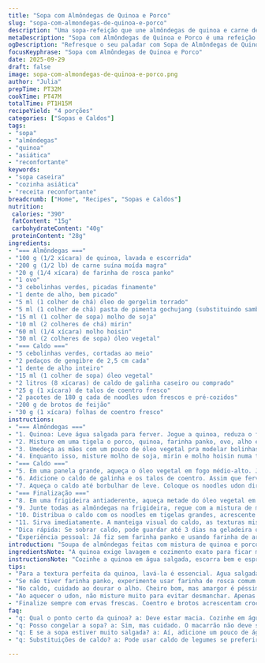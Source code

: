 ```yaml
---
title: "Sopa com Almôndegas de Quinoa e Porco"
slug: "sopa-com-almondegas-de-quinoa-e-porco"
description: "Uma sopa-refeição que une almôndegas de quinoa e carne de porco com toque asiático, mergulhadas em caldo aromático com gengibre, coentro e noodles udon. Livre de lactose, nozes e produtos lácteos, traz equilíbrio entre textura firme das almôndegas e frescor das ervas e brotos de feijão. Perfeita para dias frios, combina cozimento cuidadoso para manter quinoa úmida e carne suculenta, enquanto o caldo vai ganhando camadas de sabor com as ervas. Um prato reconfortante e funcional, que vale cada etapa para não errar na textura nem no tempero."
metaDescription: "Sopa com Almôndegas de Quinoa e Porco é uma refeição cheia de sabores asiáticos e texturas que aquecem. Experimente esta delícia reconfortante."
ogDescription: "Refresque o seu paladar com Sopa de Almôndegas de Quinoa e Porco. Uma combinação perfeita de sabores asiáticos que vão aquecer a sua alma."
focusKeyphrase: "Sopa com Almôndegas de Quinoa e Porco"
date: 2025-09-29
draft: false
image: sopa-com-almondegas-de-quinoa-e-porco.png
author: "Julia"
prepTime: PT32M
cookTime: PT47M
totalTime: PT1H15M
recipeYield: "4 porções"
categories: ["Sopas e Caldos"]
tags:
- "sopa"
- "almôndegas"
- "quinoa"
- "asiática"
- "reconfortante"
keywords:
- "sopa caseira"
- "cozinha asiática"
- "receita reconfortante"
breadcrumb: ["Home", "Recipes", "Sopas e Caldos"]
nutrition: 
 calories: "390"
 fatContent: "15g"
 carbohydrateContent: "40g"
 proteinContent: "28g"
ingredients:
- "=== Almôndegas ==="
- "100 g (1/2 xícara) de quinoa, lavada e escorrida"
- "200 g (1/2 lb) de carne suína moída magra"
- "20 g (1/4 xícara) de farinha de rosca panko"
- "1 ovo"
- "3 cebolinhas verdes, picadas finamente"
- "1 dente de alho, bem picado"
- "5 ml (1 colher de chá) óleo de gergelim torrado"
- "5 ml (1 colher de chá) pasta de pimenta gochujang (substituindo sambal oelek para toque coreano)"
- "15 ml (1 colher de sopa) molho de soja"
- "10 ml (2 colheres de chá) mirin"
- "60 ml (1/4 xícara) molho hoisin"
- "30 ml (2 colheres de sopa) óleo vegetal"
- "=== Caldo ==="
- "5 cebolinhas verdes, cortadas ao meio"
- "2 pedaços de gengibre de 2,5 cm cada"
- "1 dente de alho inteiro"
- "15 ml (1 colher de sopa) óleo vegetal"
- "2 litros (8 xícaras) de caldo de galinha caseiro ou comprado"
- "25 g (1 xícara) de talos de coentro fresco"
- "2 pacotes de 180 g cada de noodles udon frescos e pré-cozidos"
- "200 g de brotos de feijão"
- "30 g (1 xícara) folhas de coentro fresco"
instructions:
- "=== Almôndegas ==="
- "1. Quinoa: Leve água salgada para ferver. Jogue a quinoa, reduza o fogo e cozinhe algo entre 12 e 15 minutos. Tem que estar macia, mas não soltando muita espuma viscosa. Escorra, lave com água fria pra cozinhar de vez e esprema bem pra tirar excesso de líquido - use pano de prato limpo se quiser. Quinoa encharcada compromete a liga das almôndegas."
- "2. Misture em uma tigela o porco, quinoa, farinha panko, ovo, alho e cebolinha. Adicione óleo de gergelim e gochujang no lugar do sambal oelek - fica mais complexo, menos ardido puro. Tempere abundantemente com sal e pimenta do reino moída na hora. Use as mãos (leves, não esprema demais) pra misturar até uniformizar - só o suficiente pra não ficar grudando na mão."
- "3. Umedeça as mãos com um pouco de óleo vegetal pra modelar bolinhas de tamanho uniforme, cerca de 1 colher de sopa (15 ml). Coloque numa assadeira ou prato com papel manteiga e leve pra geladeira por uns 15 minutos. Isso ajuda a firmar e evita que se desmanchem na hora do cozimento."
- "4. Enquanto isso, misture molho de soja, mirin e molho hoisin numa tigela pequena e reserve. Essa mistura vai coroar as almôndegas depois de fritas."
- "=== Caldo ==="
- "5. Em uma panela grande, aqueça o óleo vegetal em fogo médio-alto. Jogue as cebolinhas cortadas ao meio, gengibre e o dente de alho inteiro. Deixe dourar com ruídos de chiado, até ficar aromático e levemente tostado, uns 3 a 5 minutos. Cuidado para não queimar o alho inteiro porque amarga."
- "6. Adicione o caldo de galinha e os talos de coentro. Assim que ferver, tampe parcialmente e deixe cozinhar por 8 a 12 minutos pra extrair sabor sem que o gengibre fique muito amargo. Tempere com sal e pimenta a gosto. Use uma escumadeira pra retirar os aromáticos - eles já cumpriram o papel."
- "7. Aqueça o caldo até borbulhar de leve. Coloque os noodles udon diretamente na panela sem mexer pra não quebrar. Tampe, desligue o fogo e deixe eles esquentarem delicadamente no caldo quente, uns 2 a 3 minutos até amolecerem novamente."
- "=== Finalização ==="
- "8. Em uma frigideira antiaderente, aqueça metade do óleo vegetal em fogo médio. Coloque metade das almôndegas e doure até ficarem bem coradas, uns 4 minutos. Vire com cuidado para dourar todos os lados. Repita com a segunda leva com a mesma panela e óleo, assim acelera e cria crosta."
- "9. Junte todas as almôndegas na frigideira, regue com a mistura de molhos reservada e mexa para cobrir as bolas uniformemente. Cozinhe até a redução ficar quase pegajosa e grudada no exterior, 2 a 3 minutos. Esse efeito caramelizado é textura e sabor, sure sign de cozimento no ponto."
- "10. Distribua o caldo com os noodles em tigelas grandes, acrescente os brotos de feijão fresquinhos para um leve crocante que corta a gordura das almôndegas. Coloque as almôndegas por cima e salpique folhas de coentro por cima para frescor e aroma."
- "11. Sirva imediatamente. A manteiga visual do caldo, as texturas mistas e o contraste entre quente e fresco deixam o prato vibrante. Se quiser, pimenta extra na mesa, mas essa versão tem equilíbrio certo para quem curte algo sutil."
- "Dica rápida: Se sobrar caldo, pode guardar até 3 dias na geladeira ou congelar. Só cuide pra não cozinhar demais o macarrão no caldo durante reaquecer - recomento tirar noodles antes do armazenamento."
- "Experiência pessoal: Já fiz sem farinha panko e usando farinha de arroz - a panko dá umidade e leve crocância boa. Trocar o sambal por gochujang me surpreendeu, deixa picância e umami mais interessantes, menos agressivo. No princípio, cozinhava quinoa direto no caldo e mexia muito o macarrão, desgrudava pizza. Hoje, tem que respeitar textura e manipular delicadamente."
introduction: "Soupa de almôndegas feitas com mistura de quinoa e porco, cozida num caldo aromático cheio de gengibre e coentro, finalizada com noodles udon e brotos de feijão. Livre de lactose e nozes, é um prato reconfortante para encher a barriga e aquecer a alma. A mistura da quinoa garante textura macia e liga, evitando almôndegas secas, enquanto os molhos asiáticos criam uma camada complexa e equilibrada de sabores, numa cozinha que pede atenção aos tempos e texturas pra não errar no ponto. Uma receita que aprendi ajustando, testando proporções e trocando ingredientes, dando um toque pessoal sem perder aquele toque oriental."
ingredientsNote: "A quinoa exige lavagem e cozimento exato para ficar macia, mas firme, e basta apertar depois pra retirar água para que as almôndegas não fiquem aguadas. O porco deve ser magro para evitar excesso de gordura, mas um pouco de gordura traz sabor. A substituição do sambal oelek pelo gochujang enriquece o gosto sem ser extremamente picante. Farinha panko é superior para dar leve crocância e não umidade excessiva. No caldo, gengibre e coentro devem ser usados com moderação pra não amargar. Use noodles udon frescos para evitar que se desmanchem, e os brotos de feijão entram fresquinhos para trazer leveza e crocância. O óleo de gergelim torrado acrescenta aroma único, mas pode ser substituído por óleo comum com umas gotas de óleo de gergelim normal."
instructionsNote: "Cozinhe a quinoa em água salgada, escorra bem e esprema a umidade com cuidado – muito líquido faz as almôndegas desmancharem. Misture os ingredientes com mãos levemente umedecidas para não grudar. O descanso das almôndegas geladas ajuda a manter a forma durante a fritura. No caldo, o segredo é dourar aromáticos até sentirem aroma queimadinho sem amargar. Retire os temperos antes do cozimento final para não ficar forte demais. Macarrão udon deve ser carregado no caldo apenas para aquecer, sem agressividade. Na frigideira, doure as almôndegas em lotes para pelar bem e depois caramelize com o molho, criando uma casquinha brilhante e saborosa. Sempre finalize com ervas frescas e brotos para contrastar texturas e aromas."
tips:
- "Para a textura perfeita da quinoa, lavá-la é essencial. Agua salgada fervendo, não esqueça da firmeza. Cuidado para não deixar muito cozida. Aqui não queremos grudar."
- "Se não tiver farinha panko, experimente usar farinha de rosca comum ou até mesmo farinha de arroz. Não vai dar a textura crocante da panko, mas ainda funciona. O importante é a conservação da umidade."
- "No caldo, cuidado ao dourar o alho. Cheiro bom, mas amargor é péssimo. Use uma escumadeira para retirar os aromáticos; eles já cumpriram a função. Não deixe amargo."
- "Ao aquecer o udon, não misture muito para evitar desmanchar. Apenas aqueça no caldo. Prepare-se para um teletransporte direto aos sabores do Japão."
- "Finalize sempre com ervas frescas. Coentro e brotos acrescentam crocância, aroma e explosão de frescor. Uma boa participação no prato todo."
faq:
- "q: Qual o ponto certo da quinoa? a: Deve estar macia. Cozinhe em água salgada. Escorra e lave com água fria. Isso faz toda a diferença para a liga."
- "q: Posso congelar a sopa? a: Sim, mas cuidado. O macarrão não deve ser cozido demais. E retire os noodles antes de congelar. Senão, eles ficam aguados."
- "q: E se a sopa estiver muito salgada? a: Aí, adicione um pouco de água. Mas sempre experimente. Se ficou forte, vale jogar um pouco de leite de coco. Altera flavor."
- "q: Substituições de caldo? a: Pode usar caldo de legumes se preferir. Caldo caseiro é sempre melhor. Mas, se não tiver, uma opção comprada também vai bem."

---
```

